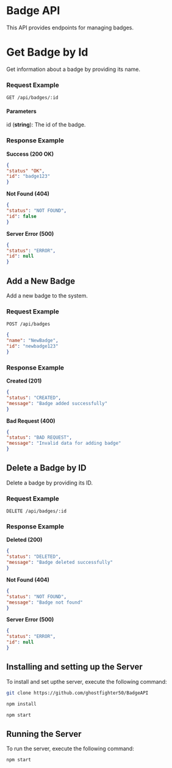 
# Badge API

This API provides endpoints for managing badges.

# Get Badge by Id

Get information about a badge by providing its name.

### Request Example

```http
GET /api/badges/:id
```
#### Parameters
id (**string**): The id of the badge.

### Response Example

  
**Success (200 OK)**

```json
{
"status" "OK",
"id": "badge123"
}
```
**Not Found (404)**

```json
{
"status": "NOT FOUND",
"id": false
}
```
**Server Error (500)**

```json
{
"status": "ERROR",
"id": null
}
```
  
## Add a New Badge

Add a new badge to the system.

### Request Example
```http
POST /api/badges
```
```json
{
"name": "NewBadge",
"id": "newbadge123"
}
```
### Response Example

**Created (201)**

```json
{
"status": "CREATED",
"message": "Badge added successfully"
}
```
**Bad Request (400)**

```json
{
"status": "BAD REQUEST",
"message": "Invalid data for adding badge"
}
```
  
## Delete a Badge by ID

Delete a badge by providing its ID.

### Request Example

  

```http
DELETE /api/badges/:id
```
### Response Example

**Deleted (200)**

```json
{
"status": "DELETED",
"message": "Badge deleted successfully"
}
```
**Not Found (404)**
```json
{
"status": "NOT FOUND",
"message": "Badge not found"
}
```
**Server Error (500)**

```json
{
"status": "ERROR",
"id": null
}
```
## Installing and setting up the Server
To install and set upthe server, execute the following command:
```bash
git clone https://github.com/ghostfighter50/BadgeAPI
```
```bash
npm install
```
```bash
npm start
```
## Running the Server
To run the server, execute the following command:
```bash
npm start
```

